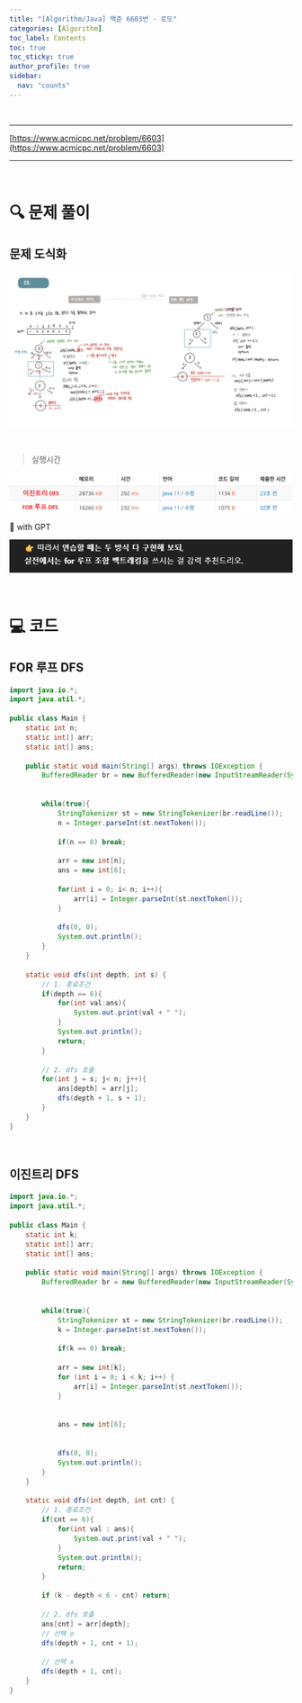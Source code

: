 ```yaml
---
title: "[Algorithm/Java] 백준 6603번 - 로또"
categories: [Algorithm]
toc_label: Contents
toc: true
toc_sticky: true
author_profile: true
sidebar:
  nav: "counts"
---
```


<br>

---

[https://www.acmicpc.net/problem/6603](https://www.acmicpc.net/problem/6603)

---

<br>

# 🔍 문제 풀이

## 문제 도식화

![assets/images/2024/6603.jpg](../../../assets/images/2024/6603.jpg)

<br>

> 실행시간

![](/assets/images/2025/2025-09-08-18-08-01.png)

🤖 with GPT

![](/assets/images/2025/2025-09-08-18-09-58.png)

<br>

# 💻 코드

## FOR 루프 DFS

```java
import java.io.*;
import java.util.*;

public class Main {
    static int n;
    static int[] arr;
    static int[] ans;

    public static void main(String[] args) throws IOException {
        BufferedReader br = new BufferedReader(new InputStreamReader(System.in));


        while(true){
            StringTokenizer st = new StringTokenizer(br.readLine());
            n = Integer.parseInt(st.nextToken());

            if(n == 0) break;

            arr = new int[n];
            ans = new int[6];

            for(int i = 0; i< n; i++){
                arr[i] = Integer.parseInt(st.nextToken());
            }

            dfs(0, 0);
            System.out.println();
        }
    }

    static void dfs(int depth, int s) {
        // 1. 종료조건
        if(depth == 6){
            for(int val:ans){
                System.out.print(val + " ");
            }
            System.out.println();
            return;
        }

        // 2. dfs 호출
        for(int j = s; j< n; j++){
            ans[depth] = arr[j];
            dfs(depth + 1, s + 1);
        }
    }
}
```

<br>

## 이진트리 DFS

```java
import java.io.*;
import java.util.*;

public class Main {
    static int k;
    static int[] arr;
    static int[] ans;

    public static void main(String[] args) throws IOException {
        BufferedReader br = new BufferedReader(new InputStreamReader(System.in));


        while(true){
            StringTokenizer st = new StringTokenizer(br.readLine());
            k = Integer.parseInt(st.nextToken());

            if(k == 0) break;

            arr = new int[k];
            for (int i = 0; i < k; i++) {
                arr[i] = Integer.parseInt(st.nextToken());
            }


            ans = new int[6];


            dfs(0, 0);
            System.out.println();
        }
    }

    static void dfs(int depth, int cnt) {
        // 1. 종료조건
        if(cnt == 6){
            for(int val : ans){
                System.out.print(val + " ");
            }
            System.out.println();
            return;
        }

        if (k - depth < 6 - cnt) return;

        // 2. dfs 호출
        ans[cnt] = arr[depth];
        // 선택 o
        dfs(depth + 1, cnt + 1);

        // 선택 x
        dfs(depth + 1, cnt);
    }
}

```

<br>
